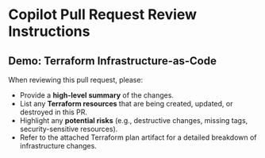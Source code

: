 # Copilot Pull Request Review Instructions

## Demo: Terraform Infrastructure-as-Code

When reviewing this pull request, please:

- Provide a **high-level summary** of the changes.
- List any **Terraform resources** that are being created, updated, or destroyed in this PR.
- Highlight any **potential risks** (e.g., destructive changes, missing tags, security-sensitive resources).
- Refer to the attached Terraform plan artifact for a detailed breakdown of infrastructure changes.
